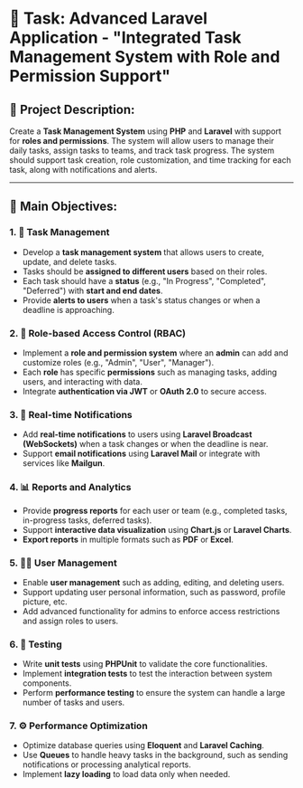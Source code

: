 # 🚀 Task: Advanced Laravel Application - "Integrated Task Management System with Role and Permission Support"

## 🧭 Project Description:
Create a **Task Management System** using **PHP** and **Laravel** with support for **roles and permissions**. The system will allow users to manage their daily tasks, assign tasks to teams, and track task progress. The system should support task creation, role customization, and time tracking for each task, along with notifications and alerts.

---

## 🎯 Main Objectives:

### 1. 📝 **Task Management**
- Develop a **task management system** that allows users to create, update, and delete tasks.
- Tasks should be **assigned to different users** based on their roles.
- Each task should have a **status** (e.g., "In Progress", "Completed", "Deferred") with **start and end dates**.
- Provide **alerts to users** when a task's status changes or when a deadline is approaching.

### 2. 👤 **Role-based Access Control (RBAC)**
- Implement a **role and permission system** where an **admin** can add and customize roles (e.g., "Admin", "User", "Manager").
- Each **role** has specific **permissions** such as managing tasks, adding users, and interacting with data.
- Integrate **authentication via JWT** or **OAuth 2.0** to secure access.

### 3. 🔔 **Real-time Notifications**
- Add **real-time notifications** to users using **Laravel Broadcast (WebSockets)** when a task changes or when the deadline is near.
- Support **email notifications** using **Laravel Mail** or integrate with services like **Mailgun**.

### 4. 📊 **Reports and Analytics**
- Provide **progress reports** for each user or team (e.g., completed tasks, in-progress tasks, deferred tasks).
- Support **interactive data visualization** using **Chart.js** or **Laravel Charts**.
- **Export reports** in multiple formats such as **PDF** or **Excel**.

### 5. 🧑‍💼 **User Management**
- Enable **user management** such as adding, editing, and deleting users.
- Support updating user personal information, such as password, profile picture, etc.
- Add advanced functionality for admins to enforce access restrictions and assign roles to users.

### 6. 🧪 **Testing**
- Write **unit tests** using **PHPUnit** to validate the core functionalities.
- Implement **integration tests** to test the interaction between system components.
- Perform **performance testing** to ensure the system can handle a large number of tasks and users.

### 7. ⚙️ **Performance Optimization**
- Optimize database queries using **Eloquent** and **Laravel Caching**.
- Use **Queues** to handle heavy tasks in the background, such as sending notifications or processing analytical reports.
- Implement **lazy loading** to load data only when needed.
